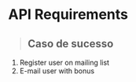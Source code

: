 # API Requirements
> ## Caso de sucesso

1. Register user on mailing list
2. E-mail user with bonus
